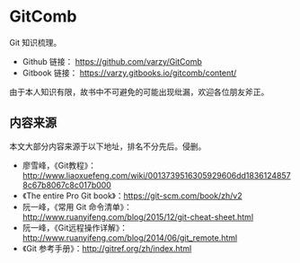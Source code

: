 # GitComb

Git 知识梳理。

- Github 链接： <https://github.com/varzy/GitComb>
- Gitbook 链接： <https://varzy.gitbooks.io/gitcomb/content/>

由于本人知识有限，故书中不可避免的可能出现纰漏，欢迎各位朋友斧正。

## 内容来源

本文大部分内容来源于以下地址，排名不分先后。侵删。

- 廖雪峰，《Git教程》：<http://www.liaoxuefeng.com/wiki/0013739516305929606dd18361248578c67b8067c8c017b000>
- 《The entire Pro Git book》：<https://git-scm.com/book/zh/v2>
- 阮一峰，《常用 Git 命令清单》：<http://www.ruanyifeng.com/blog/2015/12/git-cheat-sheet.html>
- 阮一峰，《Git远程操作详解》：<http://www.ruanyifeng.com/blog/2014/06/git_remote.html>
- 《Git 参考手册》：<http://gitref.org/zh/index.html>
